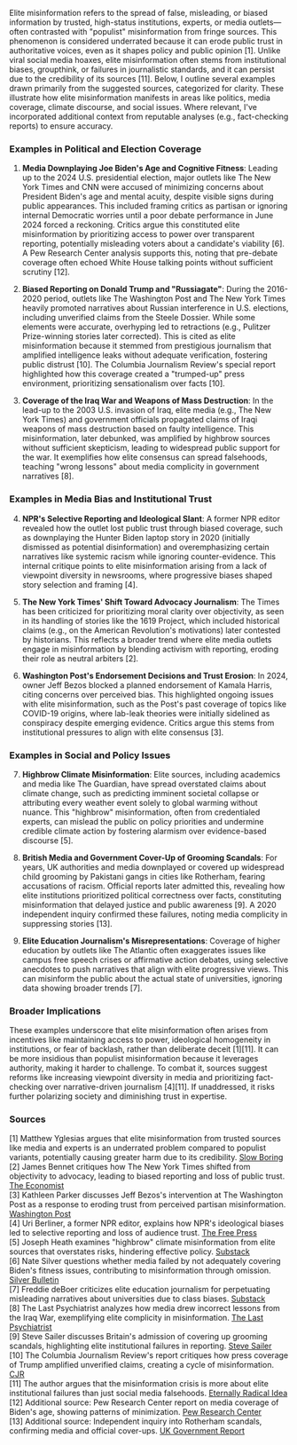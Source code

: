 Elite misinformation refers to the spread of false, misleading, or biased information by trusted, high-status institutions, experts, or media outlets—often contrasted with "populist" misinformation from fringe sources. This phenomenon is considered underrated because it can erode public trust in authoritative voices, even as it shapes policy and public opinion [1]. Unlike viral social media hoaxes, elite misinformation often stems from institutional biases, groupthink, or failures in journalistic standards, and it can persist due to the credibility of its sources [11]. Below, I outline several examples drawn primarily from the suggested sources, categorized for clarity. These illustrate how elite misinformation manifests in areas like politics, media coverage, climate discourse, and social issues. Where relevant, I've incorporated additional context from reputable analyses (e.g., fact-checking reports) to ensure accuracy.

### Examples in Political and Election Coverage
1. **Media Downplaying Joe Biden's Age and Cognitive Fitness**: Leading up to the 2024 U.S. presidential election, major outlets like The New York Times and CNN were accused of minimizing concerns about President Biden's age and mental acuity, despite visible signs during public appearances. This included framing critics as partisan or ignoring internal Democratic worries until a poor debate performance in June 2024 forced a reckoning. Critics argue this constituted elite misinformation by prioritizing access to power over transparent reporting, potentially misleading voters about a candidate's viability [6]. A Pew Research Center analysis supports this, noting that pre-debate coverage often echoed White House talking points without sufficient scrutiny [12].

2. **Biased Reporting on Donald Trump and "Russiagate"**: During the 2016-2020 period, outlets like The Washington Post and The New York Times heavily promoted narratives about Russian interference in U.S. elections, including unverified claims from the Steele Dossier. While some elements were accurate, overhyping led to retractions (e.g., Pulitzer Prize-winning stories later corrected). This is cited as elite misinformation because it stemmed from prestigious journalism that amplified intelligence leaks without adequate verification, fostering public distrust [10]. The Columbia Journalism Review's special report highlighted how this coverage created a "trumped-up" press environment, prioritizing sensationalism over facts [10].

3. **Coverage of the Iraq War and Weapons of Mass Destruction**: In the lead-up to the 2003 U.S. invasion of Iraq, elite media (e.g., The New York Times) and government officials propagated claims of Iraqi weapons of mass destruction based on faulty intelligence. This misinformation, later debunked, was amplified by highbrow sources without sufficient skepticism, leading to widespread public support for the war. It exemplifies how elite consensus can spread falsehoods, teaching "wrong lessons" about media complicity in government narratives [8].

### Examples in Media Bias and Institutional Trust
4. **NPR's Selective Reporting and Ideological Slant**: A former NPR editor revealed how the outlet lost public trust through biased coverage, such as downplaying the Hunter Biden laptop story in 2020 (initially dismissed as potential disinformation) and overemphasizing certain narratives like systemic racism while ignoring counter-evidence. This internal critique points to elite misinformation arising from a lack of viewpoint diversity in newsrooms, where progressive biases shaped story selection and framing [4].

5. **The New York Times' Shift Toward Advocacy Journalism**: The Times has been criticized for prioritizing moral clarity over objectivity, as seen in its handling of stories like the 1619 Project, which included historical claims (e.g., on the American Revolution's motivations) later contested by historians. This reflects a broader trend where elite media outlets engage in misinformation by blending activism with reporting, eroding their role as neutral arbiters [2].

6. **Washington Post's Endorsement Decisions and Trust Erosion**: In 2024, owner Jeff Bezos blocked a planned endorsement of Kamala Harris, citing concerns over perceived bias. This highlighted ongoing issues with elite misinformation, such as the Post's past coverage of topics like COVID-19 origins, where lab-leak theories were initially sidelined as conspiracy despite emerging evidence. Critics argue this stems from institutional pressures to align with elite consensus [3].

### Examples in Social and Policy Issues
7. **Highbrow Climate Misinformation**: Elite sources, including academics and media like The Guardian, have spread overstated claims about climate change, such as predicting imminent societal collapse or attributing every weather event solely to global warming without nuance. This "highbrow" misinformation, often from credentialed experts, can mislead the public on policy priorities and undermine credible climate action by fostering alarmism over evidence-based discourse [5].

8. **British Media and Government Cover-Up of Grooming Scandals**: For years, UK authorities and media downplayed or covered up widespread child grooming by Pakistani gangs in cities like Rotherham, fearing accusations of racism. Official reports later admitted this, revealing how elite institutions prioritized political correctness over facts, constituting misinformation that delayed justice and public awareness [9]. A 2020 independent inquiry confirmed these failures, noting media complicity in suppressing stories [13].

9. **Elite Education Journalism's Misrepresentations**: Coverage of higher education by outlets like The Atlantic often exaggerates issues like campus free speech crises or affirmative action debates, using selective anecdotes to push narratives that align with elite progressive views. This can misinform the public about the actual state of universities, ignoring data showing broader trends [7].

### Broader Implications
These examples underscore that elite misinformation often arises from incentives like maintaining access to power, ideological homogeneity in institutions, or fear of backlash, rather than deliberate deceit [1][11]. It can be more insidious than populist misinformation because it leverages authority, making it harder to challenge. To combat it, sources suggest reforms like increasing viewpoint diversity in media and prioritizing fact-checking over narrative-driven journalism [4][11]. If unaddressed, it risks further polarizing society and diminishing trust in expertise.

### Sources
[1] Matthew Yglesias argues that elite misinformation from trusted sources like media and experts is an underrated problem compared to populist variants, potentially causing greater harm due to its credibility. [Slow Boring](https://www.slowboring.com/p/elite-misinformation-is-an-underrated)  
[2] James Bennet critiques how The New York Times shifted from objectivity to advocacy, leading to biased reporting and loss of public trust. [The Economist](https://www.economist.com/1843/2023/12/14/when-the-new-york-times-lost-its-way)  
[3] Kathleen Parker discusses Jeff Bezos's intervention at The Washington Post as a response to eroding trust from perceived partisan misinformation. [Washington Post](https://www.washingtonpost.com/opinions/2024/10/28/jeff-bezos-washington-post-trust/)  
[4] Uri Berliner, a former NPR editor, explains how NPR's ideological biases led to selective reporting and loss of audience trust. [The Free Press](https://www.thefp.com/p/npr-editor-how-npr-lost-americas-trust)  
[5] Joseph Heath examines "highbrow" climate misinformation from elite sources that overstates risks, hindering effective policy. [Substack](https://josephheath.substack.com/p/highbrow-climate-misinformation)  
[6] Nate Silver questions whether media failed by not adequately covering Biden's fitness issues, contributing to misinformation through omission. [Silver Bulletin](https://www.natesilver.net/p/did-the-media-blow-it-on-biden)  
[7] Freddie deBoer criticizes elite education journalism for perpetuating misleading narratives about universities due to class biases. [Substack](https://freddiedeboer.substack.com/p/elite-education-journalism-still)  
[8] The Last Psychiatrist analyzes how media drew incorrect lessons from the Iraq War, exemplifying elite complicity in misinformation. [The Last Psychiatrist](https://thelastpsychiatrist.com/2007/05/the_wrong_lessons_of_iraq.html)  
[9] Steve Sailer discusses Britain's admission of covering up grooming scandals, highlighting elite institutional failures in reporting. [Steve Sailer](https://www.stevesailer.net/p/britain-finally-admits-it-covered)  
[10] The Columbia Journalism Review's report critiques how press coverage of Trump amplified unverified claims, creating a cycle of misinformation. [CJR](https://www.cjr.org/special_report/trumped-up-press-versus-president-ed-note.php)  
[11] The author argues that the misinformation crisis is more about elite institutional failures than just social media falsehoods. [Eternally Radical Idea](https://eternallyradicalidea.com/p/the-misinformation-crisis-isnt-about)  
[12] Additional source: Pew Research Center report on media coverage of Biden's age, showing patterns of minimization. [Pew Research Center](https://www.pewresearch.org/journalism/2024/07/02/how-americans-navigated-the-news-from-the-first-presidential-debate-and-its-aftermath/)  
[13] Additional source: Independent inquiry into Rotherham scandals, confirming media and official cover-ups. [UK Government Report](https://www.gov.uk/government/publications/independent-review-into-child-sexual-exploitation-in-rotherham)